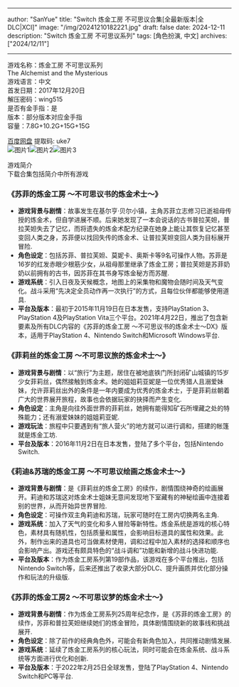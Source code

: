 
---
author: "SanYue"
title: "Switch 炼金工房 不可思议合集[全最新版本|全DLC|XCI]"
image: "/img/20241210182221.jpg"
draft: false
date: 2024-12-11
description: "Switch 炼金工房 不可思议系列"
tags: [角色扮演, 中文]
archives: ["2024/12/11"]

---

游戏名称：炼金工房 不可思议系列   
The Alchemist and the Mysterious     
游戏语言：中文  
首发日期：2017年12月20日  
解压密码：wing515  
是否有金手指：是  
版本：部分版本对应金手指   
容量：7.8G+10.2G+15G+15G

[百度网盘](https://pan.baidu.com/s/1DA4zC1zU23E1ZIC3G2-M2w) 提取码: uke7  
![图片1](/img/e764da.jpg)![图片2](/img/312957.jpg)![图片3](/img/2814fb.jpg)  

游戏简介  
下载合集包括简介中所有游戏

### 《苏菲的炼金工房 ～不可思议书的炼金术士～》
- **游戏背景与剧情**：故事发生在基尔亨·贝尔小镇，主角苏菲立志修习已逝祖母传授的炼金术，但自学进展不顺。后来她发现了一本会说话的古书普拉芙妲，普拉芙妲失去了记忆，而将遗失的炼金术配方纪录在她身上能让其恢复记忆甚至变回人类之身，苏菲便以找回失传的炼金术、让普拉芙妲变回人类为目标展开冒险.
- **角色设定**：包括苏菲、普拉芙妲、莫妮卡、奥斯卡等9名可操作人物。苏菲是16岁的红发赤眼少根筋少女，从祖母那里继承了炼金工房；普拉芙妲是苏菲奶奶以前拥有的古书，因苏菲在其书身写炼金秘方而苏醒.
- **游戏系统**：引入日夜及天候概念，地图上的采集物和魔物会随时间及天气变化。战斗采用“先决定全员动作再一次执行”的方式，且每位伙伴都能够使用道具.
- **平台及版本**：最初于2015年11月19日在日本发售，支持PlayStation 3、PlayStation 4及PlayStation Vita三个平台。2021年4月22日，推出了包含新要素及所有DLC内容的《苏菲的炼金工房 ～不可思议书的炼金术士～DX》版本，适用于PlayStation 4、Nintendo Switch和Microsoft Windows平台.

### 《菲莉丝的炼金工房 ～不可思议旅的炼金术士～》
- **游戏背景与剧情**：以“旅行”为主题，居住在被地底铁门所封闭矿山城镇的15岁少女菲莉丝，偶然接触到炼金术。她的姐姐莉亚妮是一位优秀猎人且溺爱妹妹，允许菲莉丝出外的条件是一年内要成为优秀的炼金术士，于是菲莉丝朝着广大的世界展开旅程，故事也会依据玩家的抉择而产生变化.
- **角色设定**：主角是向往外面世界的菲莉丝，她拥有能得知矿石所埋藏之处的特殊能力；还有溺爱妹妹的姐姐莉亚妮.
- **游戏玩法**：旅程中只要遇到有“旅人营火”的地方就可以进行调和，搭建的帐篷就是炼金工坊.
- **平台及版本**：2016年11月2日在日本发售，登陆了多个平台，包括Nintendo Switch.

### 《莉迪&苏瑞的炼金工房 ～不可思议绘画之炼金术士～》
- **游戏背景与剧情**：是《菲莉丝的炼金工房》的续作，剧情围绕神奇的绘画展开。莉迪和苏瑞这对炼金术士姐妹无意间发现地下室藏有的神秘绘画中连接着别的世界，从而开始异世界冒险.
- **角色设定**：可操作双主角莉迪和苏瑞，玩家可随时在工房内切换两名主角.
- **游戏系统**：加入了天气的变化和多人冒险等新特性。炼金系统是游戏的核心特色，素材具有随机性，包括质量和属性，会影响目标道具的属性和效果。此外，制作出来的道具也可当做素材使用，调和过程中加入素材的选择和顺序也会影响产出。游戏还有颇具特色的“战斗调和”功能和新增的战斗快进功能.
- **平台及版本**：作为炼金工房系列第19部作品，该游戏在多个平台推出，包括Nintendo Switch等，后来还推出了收录大部分DLC、提升画质并优化部分操作和玩法的升级版.

### 《苏菲的炼金工房2 ～不可思议梦的炼金术士～》
- **游戏背景与剧情**：作为炼金工房系列25周年纪念作，是《苏菲的炼金工房》的续作，苏菲和普拉芙妲继续她们的炼金冒险，具体剧情围绕新的故事线和挑战展开.
- **角色设定**：除了前作的经典角色外，可能会有新角色加入，共同推动剧情发展.
- **游戏系统**：延续了炼金工房系列的核心玩法，同时可能会在炼金系统、战斗系统等方面进行优化和创新.
- **平台及版本**：于2022年2月25日全球发售，登陆了PlayStation 4、Nintendo Switch和PC等平台.
 
